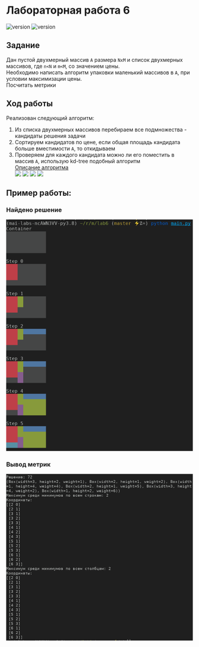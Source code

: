 # Лабораторная работа 6
![version](https://img.shields.io/badge/Python-3.8-blue)
![version](https://img.shields.io/badge/numpy-1.19.2-yellowgreen)


## Задание
Дан пустой двухмерный массив `A` размера `NxM` и список двухмерных массивов, где `n<N` и `m<M`, со значением цены.\
Необходимо написать алгоритм упаковки маленький массивов в `A`, при условии максимизации цены.\
Посчитать метрики


## Ход работы
Реализован следующий алгоритм:
1. Из списка двухмерных массивов перебираем все подмножества - кандидаты решения задачи
2. Сортируем кандидатов по цене, если общая площадь кандидата больше вместимости `A`, то откидываем
3. Проверяем для каждого кандидата можно ли его поместить в массив `A`, использую kd-tree подобный алгоритм\
[Описание алгоритма](https://blackpawn.com/texts/lightmaps/)\
![](https://blackpawn.com/texts/lightmaps/diag01.jpg)
![](https://blackpawn.com/texts/lightmaps/diag02.jpg)
![](https://blackpawn.com/texts/lightmaps/diag03.jpg)
![](https://blackpawn.com/texts/lightmaps/diag04.gif)

## Пример работы:
### Найдено решение
![Alt Text](resource/solution.png)
### Вывод метрик
![Alt Text](resource/metrics.png)

